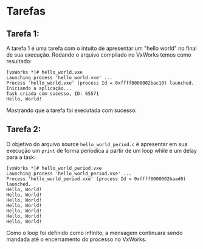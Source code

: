 # Tarefas

## Tarefa 1:

A tarefa 1 é uma tarefa com o intuito de apresentar um "hello world" no final de sua execução.
Rodando o arquivo compilado no VxWorks temos como resultado:
```
[vxWorks *]# hello_world.vxe                                                    
Launching process 'hello_world.vxe' ...                                         
Process 'hello_world.vxe' (process Id = 0xffff8000002bac10) launched.           
Iniciando a aplicação...                                                        
Task criada com sucesso, ID: 65571                                              
Hello, World! 
```

Mostrando que a tarefa foi executada com sucesso.

## Tarefa 2:

O objetivo do arquivo source `hello_world_period.c` é apresentar em sua execução um `print`
de forma períodica a partir de um loop while e um delay para a task.
```
[vxWorks *]# hello_world_period.vxe                                             
Launching process 'hello_world_period.vxe' ...                                  
Process 'hello_world_period.vxe' (process Id = 0xffff8000002baad0) launched.    
Hello, World!                                                                   
Hello, World!                                                                   
Hello, World!                                                                   
Hello, World!                                                                   
Hello, World!                                                                   
Hello, World!                                                                   
Hello, World! 
```
Como o loop foi definido como infinito, a mensagem continuara sendo mandada até o encerramento do processo no VxWorks.
